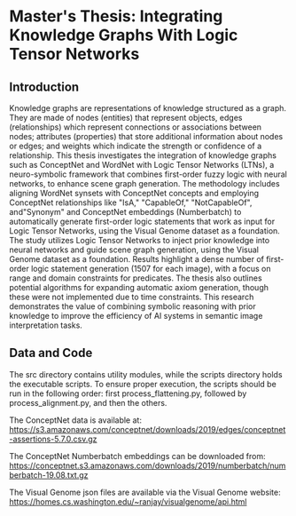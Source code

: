 # Master's Thesis: Integrating Knowledge Graphs With Logic Tensor Networks
## Introduction
Knowledge graphs are representations of knowledge structured as a graph. They are made of nodes (entities) that represent objects, edges (relationships) which represent connections or associations between nodes; attributes (properties) that store additional information about nodes or edges; and weights which indicate the strength or confidence of a relationship. This thesis investigates the integration of knowledge graphs such as ConceptNet and WordNet with Logic Tensor Networks (LTNs), a neuro-symbolic framework that combines first-order fuzzy logic with neural networks, to enhance scene graph generation. The methodology includes aligning WordNet synsets with ConceptNet concepts and employing ConceptNet relationships like "IsA," "CapableOf," "NotCapableOf", and"Synonym" and ConceptNet embeddings (Numberbatch) to automatically generate first-order logic statements that work as input for Logic Tensor Networks, using the Visual Genome dataset as a foundation. The study utilizes Logic Tensor Networks to inject prior knowledge into neural networks and guide scene graph generation, using the Visual Genome dataset as a foundation. Results highlight a dense number of first-order logic statement generation (1507 for each image), with a focus on range and domain constraints for predicates. The thesis also outlines potential algorithms for expanding automatic axiom generation, though these were not implemented due to time constraints. This research demonstrates the value of combining symbolic reasoning with prior knowledge to improve the efficiency of AI systems in semantic image interpretation tasks. 

## Data and Code
The src directory contains utility modules, while the scripts directory holds the executable scripts. To ensure proper execution, the scripts should be run in the following order: first process_flattening.py, followed by process_alignment.py, and then the others.

The ConceptNet data is available at:
https://s3.amazonaws.com/conceptnet/downloads/2019/edges/conceptnet-assertions-5.7.0.csv.gz

The ConceptNet Numberbatch embeddings can be downloaded from:
https://conceptnet.s3.amazonaws.com/downloads/2019/numberbatch/numberbatch-19.08.txt.gz

The Visual Genome json files are available via the Visual Genome website:
https://homes.cs.washington.edu/~ranjay/visualgenome/api.html
